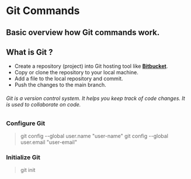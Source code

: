 # Git Commands

## Basic overview how Git commands work.

## What is Git ?

* Create a repository (project) into Git hosting tool like **[Bitbucket](https://www.atlassian.com/git#:~:text=Here%20is%20a%20basic%20overview,changes%20to%20your%20main%20branch)**.
* Copy or clone the repository to your local machine.
* Add a file to the local repository and commit.
* Push the changes to the main branch.

###### Git is a version control system. It helps you keep track of code changes. It is used to collaborate on code.

### Configure Git

> git config --global user.name "user-name"
> git config --global user.email "user-email"

### Initialize Git

> git init
